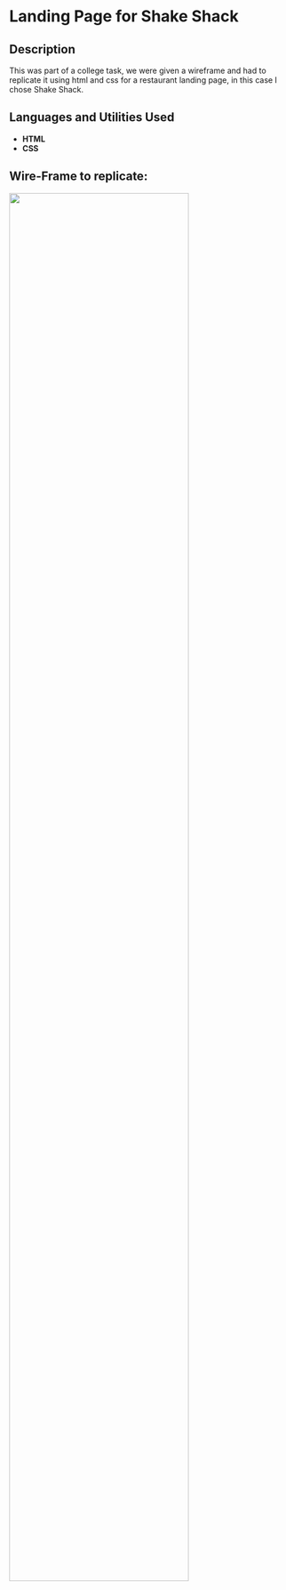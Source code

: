 <h1>Landing Page for Shake Shack</h1>

<h2>Description</h2>
This was part of a college task, we were given a wireframe and had to replicate it using html and css for a restaurant landing page, in this case I chose Shake Shack.
<br />


<h2>Languages and Utilities Used</h2>

- <b>HTML</b>
- <b>CSS</b>

<h2>Wire-Frame to replicate:</h2>

<img src="https://i.imgur.com/KOd9dEY.png" height="80%" width="80%"/>
<br />






